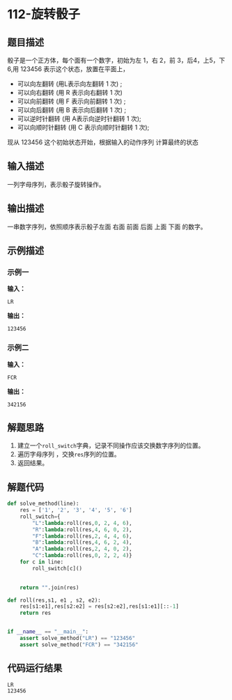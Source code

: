 #  112-旋转骰子

## 题目描述

骰子是一个正方体，每个面有一个数字，初始为左 1，右 2，前 3，后4，上5，下 6,用 123456 表示这个状态，放置在平面上，

- 可以向左翻转 (用L表示向左翻转 1 次) ;
- 可以向右翻转 (用 R 表示向右翻转 1 次) 
- 可以向前翻转 (用 F 表示向前翻转 1 次) ;
- 可以向后翻转 (用 B 表示向后翻转 1 次) ;
- 可以逆时针翻转 (用 A表示向逆时针翻转 1 次);
- 可以向顺时针翻转 (用 C 表示向顺时针翻转 1 次);

现从 123456 这个初始状态开始，根据输入的动作序列 计算最终的状态

## 输入描述

一列字母序列，表示骰子旋转操作。

## 输出描述

一串数字序列，依照顺序表示骰子左面 右面 前面 后面 上面 下面 的数字。

## 示例描述

### 示例一

**输入：**

```
LR
```

**输出：**

```
123456
```

### 示例二

**输入：**

```
FCR
```

**输出：**

```
342156
```

## 解题思路

1. 建立一个`roll_switch`字典，记录不同操作应该交换数字序列的位置。
2. 遍历字母序列 ，交换`res`序列的位置。
3. 返回结果。

## 解题代码

```python
def solve_method(line):
	res = ['1', '2', '3', '4', '5', '6']
	roll_switch={
	 	"L":lambda:roll(res,0, 2, 4, 6),
	 	"R":lambda:roll(res,4, 6, 0, 2),
	 	"F":lambda:roll(res,2, 4, 4, 6),
	 	"B":lambda:roll(res,4, 6, 2, 4),
	 	"A":lambda:roll(res,2, 4, 0, 2), 
	 	"C":lambda:roll(res,0, 2, 2, 4)}
	for c in line:
		roll_switch[c]()

	
	return "".join(res)

def roll(res,s1, e1 , s2, e2):
	res[s1:e1],res[s2:e2] = res[s2:e2],res[s1:e1][::-1]
	return res


if __name__ == "__main__":
	assert solve_method("LR") == "123456"
	assert solve_method("FCR") == "342156"
```

## 代码运行结果

```
LR
123456
```

